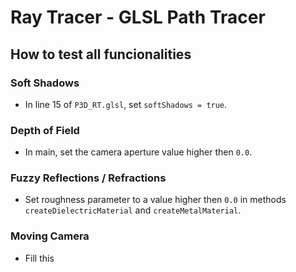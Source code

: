 # Ray Tracer - GLSL Path Tracer

## How to test all funcionalities

### Soft Shadows

- In line 15 of `P3D_RT.glsl`, set `softShadows = true`.

### Depth of Field

- In main, set the camera aperture value higher then `0.0`.

### Fuzzy Reflections / Refractions

- Set roughness parameter to a value higher then `0.0` in methods `createDielectricMaterial` and `createMetalMaterial`.

### Moving Camera

- Fill this 